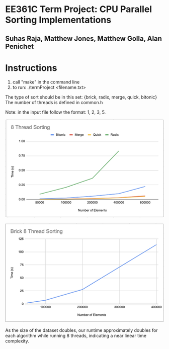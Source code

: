 # EE361C Term Project: CPU Parallel Sorting Implementations
## Suhas Raja, Matthew Jones, Matthew Golla, Alan Penichet

# Instructions

1. call "make" in the command line
2. to run: ./termProject <filename.txt>  <type of sort>

The type of sort should be in this set: {brick, radix, merge, quick, bitonic}
The number of threads is defined in common.h

Note: in the input file follow the format: 1, 2, 3, 5. 

![Performance on increasingly sized datasets](/8threadsorting.png)

![Performance on increasingly sized datasets](/bricksorting.png)

As the size of the dataset doubles, our runtime approximately doubles for each algorithm while running 8 threads, indicating a near linear time complexity.
